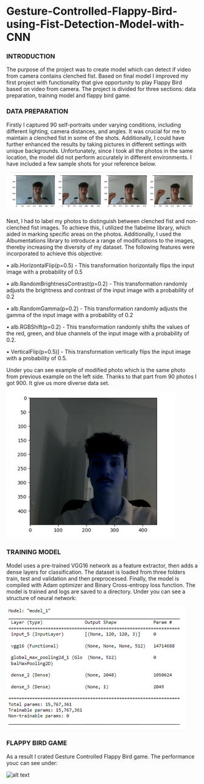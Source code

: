 # Gesture-Controlled-Flappy-Bird-using-Fist-Detection-Model-with-CNN

### INTRODUCTION
The purpose of the project was to create model which can detect if video from camera contains clenched fist. Based on final model I improved my first project with functionality that give opportunity to play Flappy Bird based on video from camera. The project is divided for three sections: data preparation, training model and flappy bird game. 


### DATA PREPARATION
Firstly I captured 90 self-portraits under varying conditions, including different lighting, camera distances, and angles. It was crucial for me to maintain a clenched fist in some of the shots. Additionally, I could have further enhanced the results by taking pictures in different settings with unique backgrounds. Unfortunately, since I took all the photos in the same location, the model did not perform accurately in different environments. I have included a few sample shots for your reference below.

![alt text](https://github.com/jakub1203/Gesture-Controlled-Flappy-Bird-using-Fist-Detection-Model-with-CNN/blob/main/photo2.PNG)
 
Next, I had to label my photos to distinguish between clenched fist and non-clenched fist images. To achieve this, I utilized the !labelme library, which aided in marking specific areas on the photos. Additionally, I used the Albumentations library to introduce a range of modifications to the images, thereby increasing the diversity of my dataset. The following features were incorporated to achieve this objective:

•	alb.HorizontalFlip(p=0.5) - This transformation horizontally flips the input image with a probability of 0.5

•	alb.RandomBrightnessContrast(p=0.2) - This transformation randomly adjusts the brightness and contrast of the input image with a probability of 0.2

•	alb.RandomGamma(p=0.2) - This transformation randomly adjusts the gamma of the input image with a probability of 0.2

•	alb.RGBShift(p=0.2) -  This transformation randomly shifts the values of the red, green, and blue channels of the input image with a probability of 0.2.

•	VerticalFlip(p=0.5)] - This transformation vertically flips the input image with a probability of 0.5.

Under you can see example of modified photo which is the same photo from previous example on the left side. Thanks to that part from 90 photos I got 900. It give us more diverse data set. 

![alt text](https://github.com/jakub1203/Gesture-Controlled-Flappy-Bird-using-Fist-Detection-Model-with-CNN/blob/main/photo1.PNG)


### TRAINING MODEL
Model uses a pre-trained VGG16 network as a feature extractor, then adds a dense layers for classification. The dataset is loaded from three folders train, test and validation and then preprocessed. Finally, the model is compiled with Adam optimizer and Binary Cross-entropy loss function. The model is trained and logs are saved to a directory. Under you can see a structure of neural network:

![alt text](https://github.com/jakub1203/Gesture-Controlled-Flappy-Bird-using-Fist-Detection-Model-with-CNN/blob/main/photo3.PNG)

### FLAPPY BIRD GAME
As a result I crated Gesture Controlled Flappy Bird game. The performance youc can see under: 

![alt text](https://github.com/jakub1203/Gesture-Controlled-Flappy-Bird-using-Fist-Detection-Model-with-CNN/blob/main/gif.gif)

